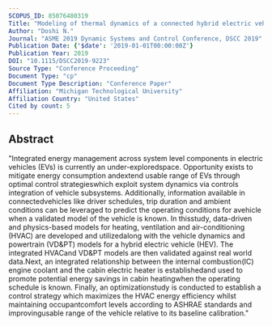 ```yaml
---
SCOPUS_ID: 85076480319
Title: "Modeling of thermal dynamics of a connected hybrid electric vehicle for integrated hvac and powertrain optimal operation"
Author: "Doshi N."
Journal: "ASME 2019 Dynamic Systems and Control Conference, DSCC 2019"
Publication Date: {'$date': '2019-01-01T00:00:00Z'}
Publication Year: 2019
DOI: "10.1115/DSCC2019-9223"
Source Type: "Conference Proceeding"
Document Type: "cp"
Document Type Description: "Conference Paper"
Affiliation: "Michigan Technological University"
Affiliation Country: "United States"
Cited by count: 5
---
```


## Abstract
"Integrated energy management across system level components in electric vehicles (EVs) is currently an under-exploredspace. Opportunity exists to mitigate energy consumption andextend usable range of EVs through optimal control strategieswhich exploit system dynamics via controls integration of vehicle subsystems. Additionally, information available in connectedvehicles like driver schedules, trip duration and ambient conditions can be leveraged to predict the operating conditions for avehicle when a validated model of the vehicle is known. In thisstudy, data-driven and physics-based models for heating, ventilation and air-conditioning (HVAC) are developed and utilizedalong with the vehicle dynamics and powertrain (VD&PT) models for a hybrid electric vehicle (HEV). The integrated HVACand VD&PT models are then validated against real world data.Next, an integrated relationship between the internal combustion(IC) engine coolant and the cabin electric heater is establishedand used to promote potential energy savings in cabin heatingwhen the operating schedule is known. Finally, an optimizationstudy is conducted to establish a control strategy which maximizes the HVAC energy efficiency whilst maintaining occupantcomfort levels according to ASHRAE standards and improvingusable range of the vehicle relative to its baseline calibration."

